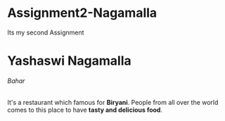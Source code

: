 # Assignment2-Nagamalla
Its my second Assignment
# Yashaswi Nagamalla
###### Bahar
It's a restaurant which famous for **Biryani**. People from all over the world comes to this place to have **tasty and delicious food**.